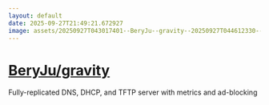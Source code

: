 ```yaml
---
layout: default
date: 2025-09-27T21:49:21.672927
image: assets/20250927T043017401--BeryJu--gravity--20250927T044612330--cropped.png
---
```


# [BeryJu/gravity](https://github.com/BeryJu/gravity)

Fully-replicated DNS, DHCP, and TFTP server with metrics and ad-blocking

